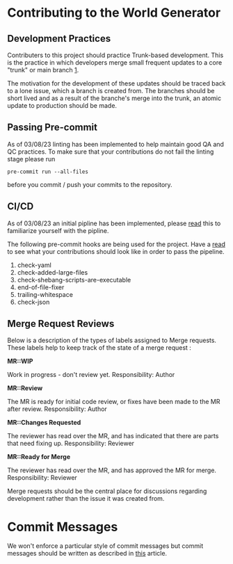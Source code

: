 # Contributing to the World Generator

## Development Practices
Contributers to this project should practice Trunk-based development. This is the practice in which developers merge small frequent updates to a core "trunk" or main branch [1](https://www.atlassian.com/continuous-delivery/continuous-integration/trunk-based-development).

The motivation for the development of these updates should be traced back to a lone issue, which a branch is created from. The branches should be short lived and as a result of the branche's merge into the trunk, an atomic update to production should be made.

## Passing Pre-commit
As of 03/08/23 linting has been implemented to help maintain good QA and QC practices. To make sure that your contributions do not fail the linting stage please run 
```
pre-commit run --all-files
```
before you commit / push your commits to the repository.

## CI/CD
As of 03/08/23 an initial pipline has been implemented, please [read](https://gitlab.ecs.vuw.ac.nz/mamoonil/world-gen/-/blob/25-update-documentation/Documentation/CI/CD.md) this to familiarize yourself with the pipline.

The following pre-commit hooks are being used for the project. Have a [read](https://github.com/pre-commit/pre-commit-hooks) to see what your contributions should look like in order to pass the pipeline.

1. check-yaml
2. check-added-large-files
3. check-shebang-scripts-are-executable
4. end-of-file-fixer
5. trailing-whitespace
6. check-json

## Merge Request Reviews
Below is a description of the types of labels assigned to Merge requests. These labels help to keep track of the state of a merge request :

**MR::WIP**

Work in progress - don't review yet.
Responsibility: Author

**MR::Review**

The MR is ready for initial code review, or fixes have been made to the MR after review.
Responsibility: Author

**MR::Changes Requested**

The reviewer has read over the MR, and has indicated that there are parts that need fixing up.
Responsibility: Reviewer

**MR::Ready for Merge**

The reviewer has read over the MR, and has approved the MR for merge.
Responsibility: Reviewer

Merge requests should be the central place for discussions regarding development rather than the issue it was created from.

# Commit Messages
We won't enforce a particular style of commit messages but commit messages should be written as described in [this](https://cbea.ms/git-commit/) article.
